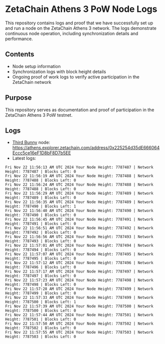 # ZetaChain Athens 3 PoW Node Logs
This repository contains logs and proof that we have successfully set up and run a node on the ZetaChain Athens 3 network. The logs demonstrate continuous node operation, including synchronization details and performance.

## Contents
- Node setup information
- Synchronization logs with block height details
- Ongoing proof of work logs to verify active participation in the ZetaChain network

## Purpose
This repository serves as documentation and proof of participation in the ZetaChain Athens 3 PoW testnet.

## Logs

- [Third Bunny](https://thirdbunny.xyz/) node: https://athens.explorer.zetachain.com/address/0x225254d35dE666064Eccc5ce16eF1D8bF8D7b5EE
- Latest logs:
```
Fri Nov 22 11:56:13 AM UTC 2024 Your Node Height: 7787487 | Network Height: 7787487 | Blocks Left: 0
Fri Nov 22 11:56:19 AM UTC 2024 Your Node Height: 7787488 | Network Height: 7787488 | Blocks Left: 0
Fri Nov 22 11:56:24 AM UTC 2024 Your Node Height: 7787488 | Network Height: 7787488 | Blocks Left: 0
Fri Nov 22 11:56:29 AM UTC 2024 Your Node Height: 7787489 | Network Height: 7787489 | Blocks Left: 0
Fri Nov 22 11:56:35 AM UTC 2024 Your Node Height: 7787489 | Network Height: 7787490 | Blocks Left: 1
Fri Nov 22 11:56:40 AM UTC 2024 Your Node Height: 7787490 | Network Height: 7787490 | Blocks Left: 0
Fri Nov 22 11:56:45 AM UTC 2024 Your Node Height: 7787491 | Network Height: 7787491 | Blocks Left: 0
Fri Nov 22 11:56:51 AM UTC 2024 Your Node Height: 7787492 | Network Height: 7787492 | Blocks Left: 0
Fri Nov 22 11:56:56 AM UTC 2024 Your Node Height: 7787493 | Network Height: 7787493 | Blocks Left: 0
Fri Nov 22 11:57:01 AM UTC 2024 Your Node Height: 7787494 | Network Height: 7787494 | Blocks Left: 0
Fri Nov 22 11:57:07 AM UTC 2024 Your Node Height: 7787495 | Network Height: 7787495 | Blocks Left: 0
Fri Nov 22 11:57:12 AM UTC 2024 Your Node Height: 7787496 | Network Height: 7787496 | Blocks Left: 0
Fri Nov 22 11:57:17 AM UTC 2024 Your Node Height: 7787497 | Network Height: 7787497 | Blocks Left: 0
Fri Nov 22 11:57:23 AM UTC 2024 Your Node Height: 7787498 | Network Height: 7787498 | Blocks Left: 0
Fri Nov 22 11:57:28 AM UTC 2024 Your Node Height: 7787499 | Network Height: 7787499 | Blocks Left: 0
Fri Nov 22 11:57:33 AM UTC 2024 Your Node Height: 7787499 | Network Height: 7787500 | Blocks Left: 1
Fri Nov 22 11:57:39 AM UTC 2024 Your Node Height: 7787500 | Network Height: 7787500 | Blocks Left: 0
Fri Nov 22 11:57:44 AM UTC 2024 Your Node Height: 7787501 | Network Height: 7787501 | Blocks Left: 0
Fri Nov 22 11:57:50 AM UTC 2024 Your Node Height: 7787502 | Network Height: 7787502 | Blocks Left: 0
Fri Nov 22 11:57:55 AM UTC 2024 Your Node Height: 7787503 | Network Height: 7787503 | Blocks Left: 0
```
